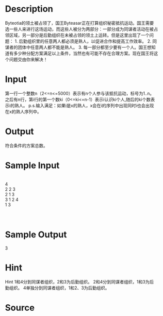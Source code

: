 
# Description

<div class="content"><p>Byteotia的领土被占领了，国王Byteasar正在打算组织秘密抵抗运动。国王需要选一些人来进行这场运动，而这些人被分为两部分：一部分成为同谋者活动在被占领区域，另一部分是后勤组织在未被占领的领土上运转。但是这里出现了一个问题： 1. 后勤组织里的任意两人都必须是熟人，以促进合作和提高工作效率。 2. 同谋者的团体中任意两人都不能是熟人。 3. 每一部分都至少要有一个人。国王想知道有多少种分配方案满足以上条件，当然也有可能不存在合理方案。现在国王将这个问题交由你来解决！</p></div>

# Input

<div class="content"><p>第一行一个整数n（2&lt;=n&lt;=5000）表示有n个人参与该抵抗运动，标号为1..n。 之后有n行，第i行的第一个数ki（0&lt;=ki&lt;=n-1）表示i认识ki个人,随后的ki个数表示i的熟人。 p.s.输入满足：如果i是x的熟人，x会在i的序列中出现同时i也会出现在x的熟人序列中。</p></div>

# Output

<div class="content"><p>符合条件的方案总数。</p></div>

# Sample Input

<div class="content"><span class="sampledata">     <br/>
4<br/>
2 2 3<br/>
2 1 3<br/>
3 1 2 4<br/>
1 3<br/>
<br/>
<br/>
</span></div>

# Sample Output

<div class="content"><span class="sampledata">3</span></div>

# Hint

<div class="content"><p></p><p>Hint 1和4分到同谋者组织，2和3为后勤组织。 2和4分到同谋者组织，1和3为后勤组织。 4单独分到同谋者组织，1和2、3为后勤组织。</p><p></p></div>

# Source

<div class="content"><p><a href="problemset.php?search="></a></p></div>

